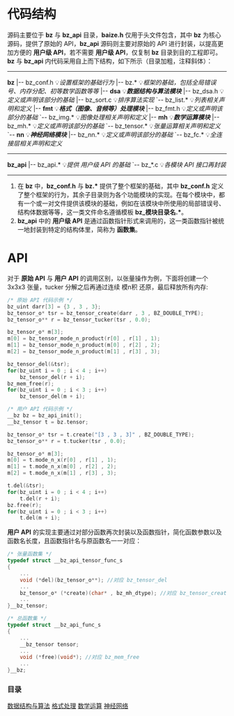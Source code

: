 # 代码结构

源码主要位于 **bz** 与 **bz_api** 目录，**baize.h** 仅用于头文件包含，其中 **bz** 为核心源码，提供了原始的 API，**bz_api** 源码则主要对原始的 API 进行封装，以提高更加方便的 **用户级 API**，若不需要 **用户级 API**，仅复制 **bz** 目录到目的工程即可。**bz** 与 **bz_api** 内代码采用自上而下结构，如下所示（目录加粗，注释斜体）：

---

**bz** 
|-- bz_conf.h 💡*设置框架的基础行为* 
|-- bz.\* 💡*框架的基础，包括全局错误号、内存分配、初等数学函数等等*
|-- **dsa** 💡***数据结构与算法模块***
    |-- bz_dsa.h 💡*定义或声明该部分的基础*
    |-- bz_sort.c 💡*排序算法实现*
    \`-- bz_list.\* 💡*列表相关声明和定义*
|-- **fmt** 💡***格式（图像、音频等）处理模块***
    |-- bz_fmt.h 💡*定义或声明该部分的基础*
    \`-- bz_img.\* 💡*图像处理相关声明和定义*
|-- **mh** 💡***数学运算模块***
    |-- bz_mh.\* 💡*定义或声明该部分的基础*
    \`-- bz_tensor.\* 💡*张量运算相关声明和定义*
\`-- **nn** 💡***神经网络模块***
    |-- bz_nn.\* 💡*定义或声明该部分的基础*
    \`-- bz_fc.\* 💡*全连接层相关声明和定义*

---

**bz_api**
|-- bz_api.\* 💡*提供 用户级 API 的基础*
\`-- bz_\*.c 💡*各模块 API 接口再封装*

---

1. 在 **bz** 中，**bz_conf.h** 与 **bz.\*** 提供了整个框架的基础，其中 **bz_conf.h** 定义了整个框架的行为，其余子目录则为各个功能模块的实现。在每个模块中，都有一个或一对文件提供该模块的基础，例如在该模块中所使用的局部错误号、结构体数据等等，这一类文件命名遵循模板 **bz_模块目录名.\***。
2. **bz_api** 中的 **用户级 API** 是通过函数指针形式来调用的，这一类函数指针被统一地封装到特定的结构体里，简称为 **函数集**。

# API

对于 **原始 API** 与 **用户 API** 的调用区别，以张量操作为例，下面将创建一个 3x3x3 张量，tucker 分解之后再通过连续 模n积 还原，最后释放所有内存:

```c
/* 原始 API 代码示例 */
bz_uint darr[3] = {3 , 3 , 3};
bz_tensor_o* tsr = bz_tensor_create(darr , 3 , BZ_DOUBLE_TYPE);
bz_tensor_o** r = bz_tensor_tucker(tsr , 0.0);

bz_tensor_o* m[3];
m[0] = bz_tensor_mode_n_product(r[0] , r[1] , 1);
m[1] = bz_tensor_mode_n_product(m[0] , r[2] , 2);
m[2] = bz_tensor_mode_n_product(m[1] , r[3] , 3);

bz_tensor_del(&tsr);
for(bz_uint i = 0 ; i < 4 ; i++)
    bz_tensor_del(r + i);
bz_mem_free(r);
for(bz_uint i = 0 ; i < 3 ; i++)
    bz_tensor_del(m + i);
```

```c
/* 用户 API 代码示例 */
__bz bz = bz_api_init();
__bz_tensor t = bz.tensor;

bz_tensor_o* tsr = t.create("[3 , 3 , 3]" , BZ_DOUBLE_TYPE);
bz_tensor_o** r = t.tucker(tsr , 0.0);

bz_tensor_o* m[3];
m[0] = t.mode_n_x(r[0] , r[1] , 1);
m[1] = t.mode_n_x(m[0] , r[2] , 2);
m[2] = t.mode_n_x(m[1] , r[3] , 3);

t.del(&tsr);
for(bz_uint i = 0 ; i < 4 ; i++)
    t.del(r + i);
bz.free(r);
for(bz_uint i = 0 ; i < 3 ; i++)
    t.del(m + i);
```

**用户 API** 的实现主要通过对部分函数再次封装以及函数指针，简化函数参数以及函数名长度，且函数指针名与原函数名一一对应：

```c
/* 张量函数集 */
typedef struct __bz_api_tensor_func_s
{
    ...
    void (*del)(bz_tensor_o**); //对应 bz_tensor_del
    ...
    bz_tensor_o* (*create)(char* , bz_mh_dtype); //对应 bz_tensor_create
    ...
}__bz_tensor;

/* 总函数集 */
typedef struct __bz_api_func_s
{
    ...
    __bz_tensor tensor;
    ...
    void (*free)(void*); //对应 bz_mem_free
    ...
}__bz;
```

### 目录

[数据结构与算法](./DSA_API.md "DSA_API.md")
[格式处理](./FMT_API.md "FMT_API.md")
[数学运算](./MH_API.md "MH_API.md")
[神经网络](./NN_API.md "NN_API.md")
